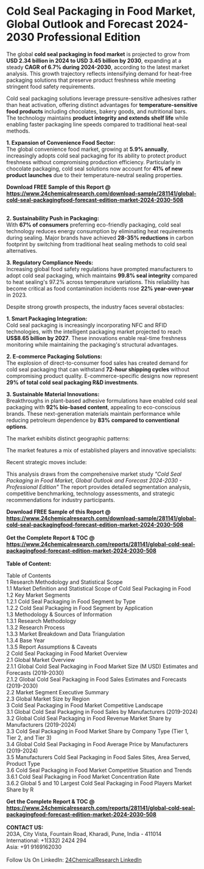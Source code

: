 <h1>Cold Seal Packaging in Food Market, Global Outlook and Forecast 2024-2030 Professional Edition</h1><p>The global <strong>cold seal packaging in food market</strong> is projected to grow from <strong>USD 2.34 billion in 2024 to USD 3.45 billion by 2030</strong>, expanding at a steady <strong>CAGR of 6.7% during 2024-2030</strong>, according to the latest market analysis. This growth trajectory reflects intensifying demand for heat-free packaging solutions that preserve product freshness while meeting stringent food safety requirements.</p><p>Cold seal packaging solutions leverage pressure-sensitive adhesives rather than heat activation, offering distinct advantages for <strong>temperature-sensitive food products</strong> including chocolates, bakery goods, and nutritional bars. The technology maintains <strong>product integrity and extends shelf life</strong> while enabling faster packaging line speeds compared to traditional heat-seal methods.</p><p><strong>1. Expansion of Convenience Food Sector:</strong><br>
The global convenience food market, growing at <strong>5.9% annually</strong>, increasingly adopts cold seal packaging for its ability to protect product freshness without compromising production efficiency. Particularly in chocolate packaging, cold seal solutions now account for <strong>41% of new product launches</strong> due to their temperature-neutral sealing properties.</p><div><b>Download FREE Sample of this Report @ 
            <a href="https://www.24chemicalresearch.com/download-sample/281141/global-cold-seal-packagingfood-forecast-edition-market-2024-2030-508">
            https://www.24chemicalresearch.com/download-sample/281141/global-cold-seal-packagingfood-forecast-edition-market-2024-2030-508</a></b></div><br><p><strong>2. Sustainability Push in Packaging:</strong><br>
With <strong>67% of consumers</strong> preferring eco-friendly packaging, cold seal technology reduces energy consumption by eliminating heat requirements during sealing. Major brands have achieved <strong>28-35% reductions</strong> in carbon footprint by switching from traditional heat sealing methods to cold seal alternatives.</p><p><strong>3. Regulatory Compliance Needs:</strong><br>
Increasing global food safety regulations have prompted manufacturers to adopt cold seal packaging, which maintains <strong>99.8% seal integrity</strong> compared to heat sealing's 97.2% across temperature variations. This reliability has become critical as food contamination incidents rose <strong>22% year-over-year</strong> in 2023.</p><p>Despite strong growth prospects, the industry faces several obstacles:</p><p><strong>1. Smart Packaging Integration:</strong><br>
Cold seal packaging is increasingly incorporating NFC and RFID technologies, with the intelligent packaging market projected to reach <strong>US$8.65 billion by 2027</strong>. These innovations enable real-time freshness monitoring while maintaining the packaging's structural advantages.</p><p><strong>2. E-commerce Packaging Solutions:</strong><br>
The explosion of direct-to-consumer food sales has created demand for cold seal packaging that can withstand <strong>72-hour shipping cycles</strong> without compromising product quality. E-commerce-specific designs now represent <strong>29% of total cold seal packaging R&amp;D investments</strong>.</p><p><strong>3. Sustainable Material Innovations:</strong><br>
Breakthroughs in plant-based adhesive formulations have enabled cold seal packaging with <strong>92% bio-based content</strong>, appealing to eco-conscious brands. These next-generation materials maintain performance while reducing petroleum dependence by <strong>83% compared to conventional options</strong>.</p><p>The market exhibits distinct geographic patterns:</p><p>The market features a mix of established players and innovative specialists:</p><p>Recent strategic moves include:</p><p>This analysis draws from the comprehensive market study <em>"Cold Seal Packaging in Food Market, Global Outlook and Forecast 2024-2030 - Professional Edition"</em> The report provides detailed segmentation analysis, competitive benchmarking, technology assessments, and strategic recommendations for industry participants.</p><div><b>Download FREE Sample of this Report @ 
            <a href="https://www.24chemicalresearch.com/download-sample/281141/global-cold-seal-packagingfood-forecast-edition-market-2024-2030-508">
            https://www.24chemicalresearch.com/download-sample/281141/global-cold-seal-packagingfood-forecast-edition-market-2024-2030-508</a></b></div><br><div><b>Get the Complete Report & TOC @ 
            <a href="https://www.24chemicalresearch.com/reports/281141/global-cold-seal-packagingfood-forecast-edition-market-2024-2030-508">
            https://www.24chemicalresearch.com/reports/281141/global-cold-seal-packagingfood-forecast-edition-market-2024-2030-508</a></b></div><br>
            <b>Table of Content:</b><p>Table of Contents<br />
 1 Research Methodology and Statistical Scope<br />
 1.1 Market Definition and Statistical Scope of Cold Seal Packaging in Food<br />
 1.2 Key Market Segments<br />
 1.2.1 Cold Seal Packaging in Food Segment by Type<br />
 1.2.2 Cold Seal Packaging in Food Segment by Application<br />
 1.3 Methodology & Sources of Information<br />
 1.3.1 Research Methodology<br />
 1.3.2 Research Process<br />
 1.3.3 Market Breakdown and Data Triangulation<br />
 1.3.4 Base Year<br />
 1.3.5 Report Assumptions & Caveats<br />
 2 Cold Seal Packaging in Food Market Overview<br />
 2.1 Global Market Overview<br />
 2.1.1 Global Cold Seal Packaging in Food Market Size (M USD) Estimates and Forecasts (2019-2030)<br />
 2.1.2 Global Cold Seal Packaging in Food Sales Estimates and Forecasts (2019-2030)<br />
 2.2 Market Segment Executive Summary<br />
 2.3 Global Market Size by Region<br />
 3 Cold Seal Packaging in Food Market Competitive Landscape<br />
 3.1 Global Cold Seal Packaging in Food Sales by Manufacturers (2019-2024)<br />
 3.2 Global Cold Seal Packaging in Food Revenue Market Share by Manufacturers (2019-2024)<br />
 3.3 Cold Seal Packaging in Food Market Share by Company Type (Tier 1, Tier 2, and Tier 3)<br />
 3.4 Global Cold Seal Packaging in Food Average Price by Manufacturers (2019-2024)<br />
 3.5 Manufacturers Cold Seal Packaging in Food Sales Sites, Area Served, Product Type<br />
 3.6 Cold Seal Packaging in Food Market Competitive Situation and Trends<br />
 3.6.1 Cold Seal Packaging in Food Market Concentration Rate<br />
 3.6.2 Global 5 and 10 Largest Cold Seal Packaging in Food Players Market Share by R</p><div><b>Get the Complete Report & TOC @ 
            <a href="https://www.24chemicalresearch.com/reports/281141/global-cold-seal-packagingfood-forecast-edition-market-2024-2030-508">
            https://www.24chemicalresearch.com/reports/281141/global-cold-seal-packagingfood-forecast-edition-market-2024-2030-508</a></b></div><br><b>CONTACT US:</b><br>
            203A, City Vista, Fountain Road, Kharadi, Pune, India - 411014<br>
            International: +1(332) 2424 294<br>
            Asia: +91 9169162030 <br><br>
            Follow Us On LinkedIn: <a href="https://www.linkedin.com/company/24chemicalresearch/">24ChemicalResearch LinkedIn</a>
